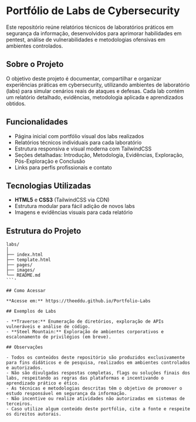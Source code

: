 # Portfólio de Labs de Cybersecurity

Este repositório reúne relatórios técnicos de laboratórios práticos em segurança da informação, desenvolvidos para aprimorar habilidades em pentest, análise de vulnerabilidades e metodologias ofensivas em ambientes controlados.

## Sobre o Projeto

O objetivo deste projeto é documentar, compartilhar e organizar experiências práticas em cybersecurity, utilizando ambientes de laboratório (labs) para simular cenários reais de ataques e defesas. Cada lab contém um relatório detalhado, evidências, metodologia aplicada e aprendizados obtidos.

## Funcionalidades

- Página inicial com portfólio visual dos labs realizados
- Relatórios técnicos individuais para cada laboratório
- Estrutura responsiva e visual moderna com TailwindCSS
- Seções detalhadas: Introdução, Metodologia, Evidências, Exploração, Pós-Exploração e Conclusão
- Links para perfis profissionais e contato

## Tecnologias Utilizadas

- **HTML5** e **CSS3** (TailwindCSS via CDN)
- Estrutura modular para fácil adição de novos labs
- Imagens e evidências visuais para cada relatório

## Estrutura do Projeto

```
labs/
│
├── index.html              
├── template.html           
├── pages/
├── images/                 
└── README.md               
```'

## Como Acessar

**Acesse em:** https://theeddu.github.io/Portfolio-Labs

## Exemplos de Labs

- **Traverse:** Enumeração de diretórios, exploração de APIs vulneráveis e análise de código.
- **Steel Mountain:** Exploração de ambientes corporativos e escalonamento de privilégios (em breve).

## Observações

- Todos os conteúdos deste repositório são produzidos exclusivamente para fins didáticos e de pesquisa, realizados em ambientes controlados e autorizados.
- Não são divulgadas respostas completas, flags ou soluções finais dos labs, respeitando as regras das plataformas e incentivando o aprendizado prático e ético.
- As técnicas e metodologias descritas têm o objetivo de promover o estudo responsável em segurança da informação.
- Não incentive ou realize atividades não autorizadas em sistemas de terceiros.
- Caso utilize algum conteúdo deste portfólio, cite a fonte e respeite os direitos autorais.